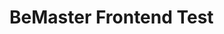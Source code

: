 # BeMaster Frontend Test

<!-- Cosas que se pueden mejorar, pero no me alcanzó el tiempo: -->
<!--
1) Agregar Auth y validación del form con Formik y Yup.
2) Agregar rutas protegidas.
3) Agregar animaciones.
4) Mejorar estilos.
-->

<!--
Para comenzar:
npm run dev
-->
